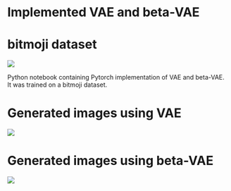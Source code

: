 # Implemented VAE and beta-VAE 

# bitmoji dataset
<img src="https://github.com/indranarendra/Implemented-a-standard-VAE-and-beta-VAE-on-bitmoji-dataset/blob/main/bitmoji.png"> 

Python notebook containing Pytorch implementation of VAE and beta-VAE. It was trained on a bitmoji dataset.

# Generated images using VAE

<img src="https://github.com/indranarendra/Implemented-a-standard-VAE-and-beta-VAE-on-bitmoji-dataset/blob/main/vaefake.png">

# Generated images using beta-VAE

<img src="https://github.com/indranarendra/Implemented-a-standard-VAE-and-beta-VAE-on-bitmoji-dataset/blob/main/betavaefake.png">

